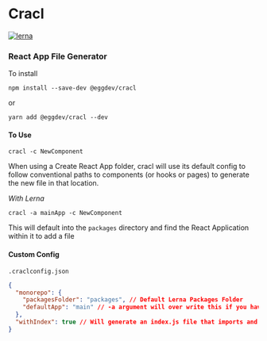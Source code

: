 # Cracl

[![lerna](https://img.shields.io/badge/maintained%20with-lerna-cc00ff.svg)](https://lerna.js.org/)

### React App File Generator

To install

`npm install --save-dev @eggdev/cracl`

or

`yarn add @eggdev/cracl --dev`

#### To Use

`cracl -c NewComponent`

When using a Create React App folder, cracl will use its default config to follow conventional paths to components (or hooks or pages) to generate the new file in that location.

_With Lerna_

`cracl -a mainApp -c NewComponent`

This will default into the `packages` directory and find the React Application within it to add a file

#### Custom Config

`.craclconfig.json`

```json
{
  "monorepo": {
    "packagesFolder": "packages", // Default Lerna Packages Folder
    "defaultApp": "main" // -a argument will over write this if you have one more common app you build to
  },
  "withIndex": true // Will generate an index.js file that imports and exports the PascalCase component
}
```
